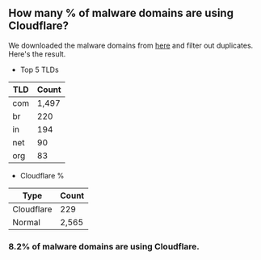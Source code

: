 ## How many % of malware domains are using Cloudflare?


We downloaded the malware domains from [here](https://urlhaus.abuse.ch) and filter out duplicates.
Here's the result.


[//]: # (start replacement)


- Top 5 TLDs

| TLD | Count |
| --- | --- |
| com | 1,497 |
| br | 220 |
| in | 194 |
| net | 90 |
| org | 83 |


- Cloudflare %

| Type | Count |
| --- | --- |
| Cloudflare | 229 |
| Normal | 2,565 |


### 8.2% of malware domains are using Cloudflare.